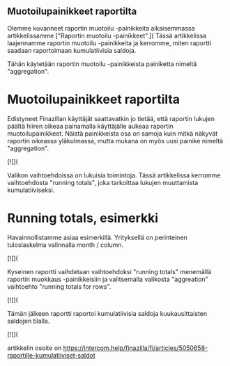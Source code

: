 ## Muotoilupainikkeet raportilta

Olemme kuvanneet raportin muotoilu -painikkeita aikaisemmassa artikkelissamme ["Raportin muotoilu -painikkeet".]( Tässä artikkelissa laajennamme raportin muotoilu -painikkeita ja kerromme, miten raportti saadaan raportoimaan kumulatiivisia saldoja.

Tähän käytetään raportin muotoilu -painikkeista painiketta nimeltä "aggregation".

# **Muotoilupainikkeet raportilta**

Edistyneet Finazillan käyttäjät saattavatkin jo tietää, että raportin lukujen päältä hiiren oikeaa painamalla käyttäjälle aukeaa raportin muotoilupainikkeet. Näistä painikkeista osa on samoja kuin mitkä näkyvät raportin oikeassa yläkulmassa, mutta mukana on myös uusi painike nimeltä "aggregation".

[![](

Valikon vaihtoehdoissa on lukuisia toimintoja. Tässä artikkelissa kerromme vaihtoehdosta "running totals", joka tarkoittaa lukujen muuttamista kumulatiiviseksi.

# Running totals, esimerkki

Havainnollistamme asiaa esimerkillä. Yrityksellä on perinteinen tuloslaskelma valinnalla month / column.

[![](

Kyseinen raportti vaihdetaan vaihtoehdoksi "running totals" menemällä raportin muokkaus -painikkeisiin ja valitsemalla valikosta "aggreation" vaihtoehto "running totals for rows".

[![](

Tämän jälkeen raportti raportoi kumulatiivisia saldoja kuukausittaisten saldojen tilalla.

[![](



artikkelin osoite on https://intercom.help/finazilla/fi/articles/5050658-raportille-kumulatiiviset-saldot

